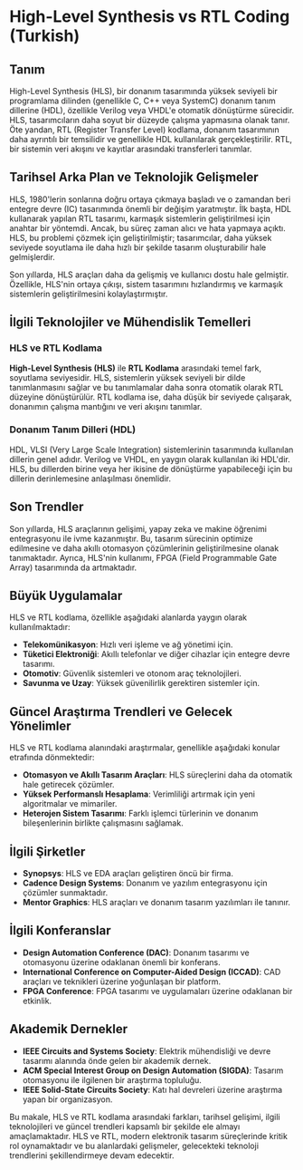 # High-Level Synthesis vs RTL Coding (Turkish)

## Tanım

High-Level Synthesis (HLS), bir donanım tasarımında yüksek seviyeli bir programlama dilinden (genellikle C, C++ veya SystemC) donanım tanım dillerine (HDL), özellikle Verilog veya VHDL'e otomatik dönüştürme sürecidir. HLS, tasarımcıların daha soyut bir düzeyde çalışma yapmasına olanak tanır. Öte yandan, RTL (Register Transfer Level) kodlama, donanım tasarımının daha ayrıntılı bir temsilidir ve genellikle HDL kullanılarak gerçekleştirilir. RTL, bir sistemin veri akışını ve kayıtlar arasındaki transferleri tanımlar.

## Tarihsel Arka Plan ve Teknolojik Gelişmeler

HLS, 1980'lerin sonlarına doğru ortaya çıkmaya başladı ve o zamandan beri entegre devre (IC) tasarımında önemli bir değişim yaratmıştır. İlk başta, HDL kullanarak yapılan RTL tasarımı, karmaşık sistemlerin geliştirilmesi için anahtar bir yöntemdi. Ancak, bu süreç zaman alıcı ve hata yapmaya açıktı. HLS, bu problemi çözmek için geliştirilmiştir; tasarımcılar, daha yüksek seviyede soyutlama ile daha hızlı bir şekilde tasarım oluşturabilir hale gelmişlerdir.

Son yıllarda, HLS araçları daha da gelişmiş ve kullanıcı dostu hale gelmiştir. Özellikle, HLS'nin ortaya çıkışı, sistem tasarımını hızlandırmış ve karmaşık sistemlerin geliştirilmesini kolaylaştırmıştır.

## İlgili Teknolojiler ve Mühendislik Temelleri

### HLS ve RTL Kodlama

**High-Level Synthesis (HLS)** ile **RTL Kodlama** arasındaki temel fark, soyutlama seviyesidir. HLS, sistemlerin yüksek seviyeli bir dilde tanımlanmasını sağlar ve bu tanımlamalar daha sonra otomatik olarak RTL düzeyine dönüştürülür. RTL kodlama ise, daha düşük bir seviyede çalışarak, donanımın çalışma mantığını ve veri akışını tanımlar.

### Donanım Tanım Dilleri (HDL)

HDL, VLSI (Very Large Scale Integration) sistemlerinin tasarımında kullanılan dillerin genel adıdır. Verilog ve VHDL, en yaygın olarak kullanılan iki HDL'dir. HLS, bu dillerden birine veya her ikisine de dönüştürme yapabileceği için bu dillerin derinlemesine anlaşılması önemlidir.

## Son Trendler

Son yıllarda, HLS araçlarının gelişimi, yapay zeka ve makine öğrenimi entegrasyonu ile ivme kazanmıştır. Bu, tasarım sürecinin optimize edilmesine ve daha akıllı otomasyon çözümlerinin geliştirilmesine olanak tanımaktadır. Ayrıca, HLS'nin kullanımı, FPGA (Field Programmable Gate Array) tasarımında da artmaktadır.

## Büyük Uygulamalar

HLS ve RTL kodlama, özellikle aşağıdaki alanlarda yaygın olarak kullanılmaktadır:

- **Telekomünikasyon**: Hızlı veri işleme ve ağ yönetimi için.
- **Tüketici Elektroniği**: Akıllı telefonlar ve diğer cihazlar için entegre devre tasarımı.
- **Otomotiv**: Güvenlik sistemleri ve otonom araç teknolojileri.
- **Savunma ve Uzay**: Yüksek güvenilirlik gerektiren sistemler için.

## Güncel Araştırma Trendleri ve Gelecek Yönelimler

HLS ve RTL kodlama alanındaki araştırmalar, genellikle aşağıdaki konular etrafında dönmektedir:

- **Otomasyon ve Akıllı Tasarım Araçları**: HLS süreçlerini daha da otomatik hale getirecek çözümler.
- **Yüksek Performanslı Hesaplama**: Verimliliği artırmak için yeni algoritmalar ve mimariler.
- **Heterojen Sistem Tasarımı**: Farklı işlemci türlerinin ve donanım bileşenlerinin birlikte çalışmasını sağlamak.

## İlgili Şirketler

- **Synopsys**: HLS ve EDA araçları geliştiren öncü bir firma.
- **Cadence Design Systems**: Donanım ve yazılım entegrasyonu için çözümler sunmaktadır.
- **Mentor Graphics**: HLS araçları ve donanım tasarım yazılımları ile tanınır.

## İlgili Konferanslar

- **Design Automation Conference (DAC)**: Donanım tasarımı ve otomasyonu üzerine odaklanan önemli bir konferans.
- **International Conference on Computer-Aided Design (ICCAD)**: CAD araçları ve teknikleri üzerine yoğunlaşan bir platform.
- **FPGA Conference**: FPGA tasarımı ve uygulamaları üzerine odaklanan bir etkinlik.

## Akademik Dernekler

- **IEEE Circuits and Systems Society**: Elektrik mühendisliği ve devre tasarımı alanında önde gelen bir akademik dernek.
- **ACM Special Interest Group on Design Automation (SIGDA)**: Tasarım otomasyonu ile ilgilenen bir araştırma topluluğu.
- **IEEE Solid-State Circuits Society**: Katı hal devreleri üzerine araştırma yapan bir organizasyon.

Bu makale, HLS ve RTL kodlama arasındaki farkları, tarihsel gelişimi, ilgili teknolojileri ve güncel trendleri kapsamlı bir şekilde ele almayı amaçlamaktadır. HLS ve RTL, modern elektronik tasarım süreçlerinde kritik rol oynamaktadır ve bu alanlardaki gelişmeler, gelecekteki teknoloji trendlerini şekillendirmeye devam edecektir.
